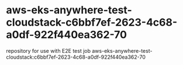 # aws-eks-anywhere-test-cloudstack-c6bbf7ef-2623-4c68-a0df-922f440ea362-70
repository for use with E2E test job aws-eks-anywhere-test-cloudstack:c6bbf7ef-2623-4c68-a0df-922f440ea362-70
